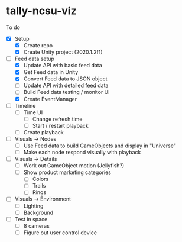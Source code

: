 # tally-ncsu-viz


To do
- [x] Setup
  - [x] Create repo
  - [x] Create Unity project (2020.1.2f1)
- [ ] Feed data setup
  - [x] Update API with basic feed data
  - [x] Get Feed data in Unity
  - [x] Convert Feed data to JSON object
  - [ ] Update API with detailed feed data
  - [ ] Build Feed data testing / monitor UI
  - [x] Create EventManager

- [ ] Timeline
  - [ ] Time UI
    - [ ] Change refresh time
    - [ ] Start / restart playback
  - [ ] Create playback 

- [ ] Visuals -> Nodes
  - [ ] Use Feed data to build GameObjects and display in "Universe"
  - [ ] Make each node respond visually with playback

- [ ] Visuals -> Details
  - [ ] Work out GameObject motion (Jellyfish?)
  - [ ] Show product marketing categories
    - [ ] Colors
    - [ ] Trails
    - [ ] Rings
- [ ] Visuals -> Environment
  - [ ] Lighting
  - [ ] Background
- [ ] Test in space
  - [ ] 8 cameras
  - [ ] Figure out user control device
